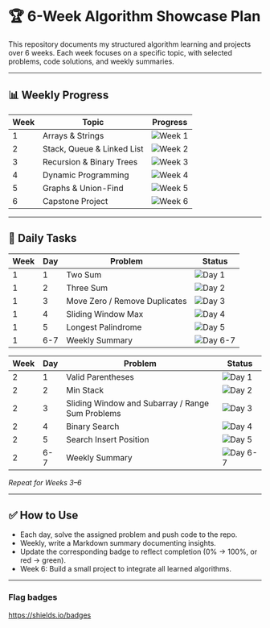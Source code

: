 # 🏆 6-Week Algorithm Showcase Plan

This repository documents my structured algorithm learning and projects over 6 weeks. Each week focuses on a specific topic, with selected problems, code solutions, and weekly summaries.

---

## 📊 Weekly Progress

| Week | Topic | Progress |
|------|-------|----------|
| 1 | Arrays & Strings | ![Week 1](https://img.shields.io/badge/Progress-100%25-grey) |
| 2 | Stack, Queue & Linked List | ![Week 2](https://img.shields.io/badge/Progress-15%25-green) |
| 3 | Recursion & Binary Trees | ![Week 3](https://img.shields.io/badge/Progress-0%25-red) |
| 4 | Dynamic Programming | ![Week 4](https://img.shields.io/badge/Progress-0%25-red) |
| 5 | Graphs & Union-Find | ![Week 5](https://img.shields.io/badge/Progress-0%25-red) |
| 6 | Capstone Project | ![Week 6](https://img.shields.io/badge/Progress-0%25-red) |

---

## 📅 Daily Tasks

| Week | Day | Problem | Status |
|------|-----|---------|--------|
| 1 | 1 | Two Sum | ![Day 1](https://img.shields.io/badge/Day%201-complated-green) |
| 1 | 2 | Three Sum | ![Day 2](https://img.shields.io/badge/Day%202-complated-green) |
| 1 | 3 | Move Zero / Remove Duplicates | ![Day 3](https://img.shields.io/badge/Day%203-complated-green) |
| 1 | 4 | Sliding Window Max | ![Day 4](https://img.shields.io/badge/Day%204-complated-green) |
| 1 | 5 | Longest Palindrome | ![Day 5](https://img.shields.io/badge/Day%205-complated-green) |
| 1 | 6-7 | Weekly Summary | ![Day 6-7](https://img.shields.io/badge/Day%206-complated-green) |

| Week | Day | Problem | Status |
|------|-----|---------|--------|
| 2 | 1 | Valid Parentheses | ![Day 1](https://img.shields.io/badge/Day%201-complated-green) |
| 2 | 2 | Min Stack | ![Day 2](https://img.shields.io/badge/Day%202-uncomplated-red) |
| 2 | 3 | Sliding Window and Subarray / Range Sum Problems | ![Day 3](https://img.shields.io/badge/Day%203-uncomplated-red) |
| 2 | 4 | Binary Search | ![Day 4](https://img.shields.io/badge/Day%204-uncomplated-red) |
| 2 | 5 | Search Insert Position | ![Day 5](https://img.shields.io/badge/Day%205-uncomplated-red) |
| 2 | 6-7 | Weekly Summary | ![Day 6-7](https://img.shields.io/badge/Day%206-uncomplated-red) |

*Repeat for Weeks 3–6*

---

## ✅ How to Use
- Each day, solve the assigned problem and push code to the repo.  
- Weekly, write a Markdown summary documenting insights.  
- Update the corresponding badge to reflect completion (0% → 100%, or red → green).  
- Week 6: Build a small project to integrate all learned algorithms.

---
### Flag badges
https://shields.io/badges


